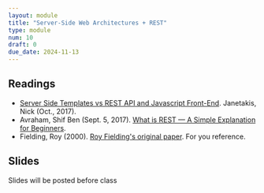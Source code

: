 ```yaml
---
layout: module
title: "Server-Side Web Architectures + REST"
type: module
num: 10
draft: 0
due_date: 2024-11-13
---
```


## Readings
* <a href="https://nickjanetakis.com/blog/server-side-templates-vs-rest-api-and-javascript-front-end" target="_blank">Server Side Templates vs REST API and Javascript Front-End</a>. Janetakis, Nick (Oct., 2017).
* Avraham, Shif Ben (Sept. 5, 2017). <a href="https://medium.com/extend/what-is-rest-a-simple-explanation-for-beginners-part-1-introduction-b4a072f8740f" target="_blank">What is REST — A Simple Explanation for Beginners</a>. 
* Fielding, Roy (2000). <a href="https://www.ics.uci.edu/~fielding/pubs/dissertation/rest_arch_style.htm" target="_blank">Roy Fielding's original paper</a>. For you reference.


## Slides
Slides will be posted before class

<!-- These are the right slides:
* Lecture 14: <a href="https://docs.google.com/presentation/d/1DYFQLWNAnLIxecswQb1uvz0BEou541pk/edit?usp=sharing&ouid=113376576186080604800&rtpof=true&sd=true" target="_blank">Server-Side Web Architectures + REST</a> -->

